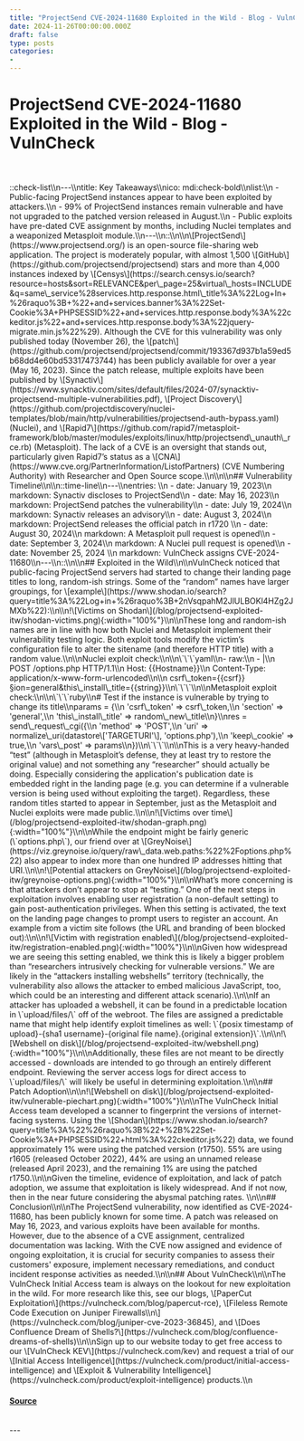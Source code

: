 ```yaml
---
title: "ProjectSend CVE-2024-11680 Exploited in the Wild - Blog - VulnCheck"
date: 2024-11-26T00:00:00.000Z
draft: false
type: posts
categories: 
- 
---
```

# ProjectSend CVE-2024-11680 Exploited in the Wild - Blog - VulnCheck

<br/>

<br/>
::check-list\\n---\\ntitle: Key Takeaways\\nico: mdi:check-bold\\nlist:\\n - Public-facing ProjectSend instances appear to have been exploited by attackers.\\n - 99% of ProjectSend instances remain vulnerable and have not upgraded to the patched version released in August.\\n - Public exploits have pre-dated CVE assignment by months, including Nuclei templates and a weaponized Metasploit module.\\n---\\n::\\n\\n\[ProjectSend\](https://www.projectsend.org/) is an open-source file-sharing web application. The project is moderately popular, with almost 1,500 \[GitHub\](https://github.com/projectsend/projectsend) stars and more than 4,000 instances indexed by \[Censys\](https://search.censys.io/search?resource=hosts&sort=RELEVANCE&per\_page=25&virtual\_hosts=INCLUDE&q=same\_service%28services.http.response.html\_title%3A%22Log+In+%26raquo%3B+%22+and+services.banner%3A%22Set-Cookie%3A+PHPSESSID%22+and+services.http.response.body%3A%22ckeditor.js%22+and+services.http.response.body%3A%22jquery-migrate.min.js%22%29). Although the CVE for this vulnerability was only published today (November 26), the \[patch\](https://github.com/projectsend/projectsend/commit/193367d937b1a59ed5b68dd4e60bd53317473744) has been publicly available for over a year (May 16, 2023). Since the patch release, multiple exploits have been published by \[Synactiv\](https://www.synacktiv.com/sites/default/files/2024-07/synacktiv-projectsend-multiple-vulnerabilities.pdf), \[Project Discovery\](https://github.com/projectdiscovery/nuclei-templates/blob/main/http/vulnerabilities/projectsend-auth-bypass.yaml) (Nuclei), and \[Rapid7\](https://github.com/rapid7/metasploit-framework/blob/master/modules/exploits/linux/http/projectsend\_unauth\_rce.rb) (Metasploit). The lack of a CVE is an oversight that stands out, particularly given Rapid7’s status as a \[CNA\](https://www.cve.org/PartnerInformation/ListofPartners) (CVE Numbering Authority) with Researcher and Open Source scope.\\n\\n\\n## Vulnerability Timeline\\n\\n::time-line\\n---\\nentries: \\n - date: January 19, 2023\\n markdown: Synactiv discloses to ProjectSend\\n - date: May 16, 2023\\n markdown: ProjectSend patches the vulnerability\\n - date: July 19, 2024\\n markdown: Synactiv releases an advisory\\n - date: August 3, 2024\\n markdown: ProjectSend releases the official patch in r1720 \\n - date: August 30, 2024\\n markdown: A Metasploit pull request is opened\\n - date: September 3, 2024\\n markdown: A Nuclei pull request is opened\\n - date: November 25, 2024 \\n markdown: VulnCheck assigns CVE-2024-11680\\n---\\n::\\n\\n## Exploited in the Wild\\n\\nVulnCheck noticed that public-facing ProjectSend servers had started to change their landing page titles to long, random-ish strings. Some of the “random” names have larger groupings, for \[example\](https://www.shodan.io/search?query=title%3A%22Log+in+%26raquo%3B+2nVsqpahM2JlULBOKl4HZg2JMXb%22):\\n\\n!\[Victims on Shodan\](/blog/projectsend-exploited-itw/shodan-victims.png){:width="100%"}\\n\\nThese long and random-ish names are in line with how both Nuclei and Metasploit implement their vulnerability testing logic. Both exploit tools modify the victim’s configuration file to alter the sitename (and therefore HTTP title) with a random value.\\n\\nNuclei exploit check:\\n\\n\`\`\`yaml\\n- raw:\\n - |\\n POST /options.php HTTP/1.1\\n Host: {{Hostname}}\\n Content-Type: application/x-www-form-urlencoded\\n\\n csrf\_token={{csrf}}§ion=general&this\_install\_title={{string}}\\n\`\`\`\\n\\nMetasploit exploit check:\\n\\n\`\`\`ruby\\n# Test if the instance is vulnerable by trying to change its title\\nparams = {\\n 'csrf\_token' => csrf\_token,\\n 'section' => 'general',\\n 'this\_install\_title' => random\_new\_title\\n}\\nres = send\_request\_cgi({\\n 'method' => 'POST',\\n 'uri' => normalize\_uri(datastore\['TARGETURI'\], 'options.php'),\\n 'keep\_cookie' => true,\\n 'vars\_post' => params\\n})\\n\`\`\`\\n\\nThis is a very heavy-handed “test” (although in Metasploit’s defense, they at least try to restore the original value) and not something any “researcher” should actually be doing. Especially considering the application's publication date is embedded right in the landing page (e.g. you can determine if a vulnerable version is being used without exploiting the target). Regardless, these random titles started to appear in September, just as the Metasploit and Nuclei exploits were made public.\\n\\n!\[Victims over time\](/blog/projectsend-exploited-itw/shodan-graph.png){:width="100%"}\\n\\nWhile the endpoint might be fairly generic (\`options.php\`), our friend over at \[GreyNoise\](https://viz.greynoise.io/query/raw\_data.web.paths:%22%2Foptions.php%22) also appear to index more than one hundred IP addresses hitting that URI.\\n\\n!\[Potential attackers on GreyNoise\](/blog/projectsend-exploited-itw/greynoise-options.png){:width="100%"}\\n\\nWhat’s more concerning is that attackers don’t appear to stop at “testing.” One of the next steps in exploitation involves enabling user registration (a non-default setting) to gain post-authentication privileges. When this setting is activated, the text on the landing page changes to prompt users to register an account. An example from a victim site follows (the URL and branding of been blocked out):\\n\\n!\[Victim with registration enabled\](/blog/projectsend-exploited-itw/registration-enabled.png){:width="100%"}\\n\\nGiven how widespread we are seeing this setting enabled, we think this is likely a bigger problem than “researchers intrusively checking for vulnerable versions.” We are likely in the “attackers installing webshells” territory (technically, the vulnerability also allows the attacker to embed malicious JavaScript, too, which could be an interesting and different attack scenario).\\n\\nIf an attacker has uploaded a webshell, it can be found in a predictable location in \`upload/files/\` off of the webroot. The files are assigned a predictable name that might help identify exploit timelines as well: \`{posix timestamp of upload}-{sha1 username}-{original file name}.{original extension}\`.\\n\\n!\[Webshell on disk\](/blog/projectsend-exploited-itw/webshell.png){:width="100%"}\\n\\nAdditionally, these files are not meant to be directly accessed - downloads are intended to go through an entirely different endpoint. Reviewing the server access logs for direct access to \`upload/files/\` will likely be useful in determining exploitation.\\n\\n## Patch Adoption\\n\\n!\[Webshell on disk\](/blog/projectsend-exploited-itw/vulnerable-piechart.png){:width="100%"}\\n\\nThe VulnCheck Initial Access team developed a scanner to fingerprint the versions of internet-facing systems. Using the \[Shodan\](https://www.shodan.io/search?query=title%3A%22%26raquo%3B%22+%2B%22Set-Cookie%3A+PHPSESSID%22+html%3A%22ckeditor.js%22) data, we found approximately 1% were using the patched version (r1750). 55% are using r1605 (released October 2022), 44% are using an unnamed release (released April 2023), and the remaining 1% are using the patched r1750.\\n\\nGiven the timeline, evidence of exploitation, and lack of patch adoption, we assume that exploitation is likely widespread. And if not now, then in the near future considering the abysmal patching rates. \\n\\n## Conclusion\\n\\nThe ProjectSend vulnerability, now identified as CVE-2024-11680, has been publicly known for some time. A patch was released on May 16, 2023, and various exploits have been available for months. However, due to the absence of a CVE assignment, centralized documentation was lacking. With the CVE now assigned and evidence of ongoing exploitation, it is crucial for security companies to assess their customers' exposure, implement necessary remediations, and conduct incident response activities as needed.\\n\\n## About VulnCheck\\n\\nThe VulnCheck Initial Access team is always on the lookout for new exploitation in the wild. For more research like this, see our blogs, \[PaperCut Exploitation\](https://vulncheck.com/blog/papercut-rce), \[Fileless Remote Code Execution on Juniper Firewalls\\n\](https://vulncheck.com/blog/juniper-cve-2023-36845), and \[Does Confluence Dream of Shells?\](https://vulncheck.com/blog/confluence-dreams-of-shells)\\n\\nSign up to our website today to get free access to our \[VulnCheck KEV\](https://vulncheck.com/kev) and request a trial of our \[Initial Access Intelligence\](https://vulncheck.com/product/initial-access-intelligence) and \[Exploit & Vulnerability Intelligence\](https://vulncheck.com/product/exploit-intelligence) products.\\n

#### [Source](https://vulncheck.com/blog/projectsend-exploited-itw)

<br/>
---
